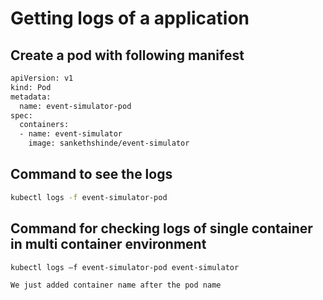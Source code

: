 # Getting logs of a application

## Create a pod with following manifest

```bash
apiVersion: v1
kind: Pod
metadata:
  name: event-simulator-pod
spec:
  containers:
  - name: event-simulator
    image: sankethshinde/event-simulator
```

## Command to see the logs

```bash
kubectl logs -f event-simulator-pod
```

## Command for checking logs of single container in multi container environment

```bash
kubectl logs –f event-simulator-pod event-simulator
```

```txt
We just added container name after the pod name
```
